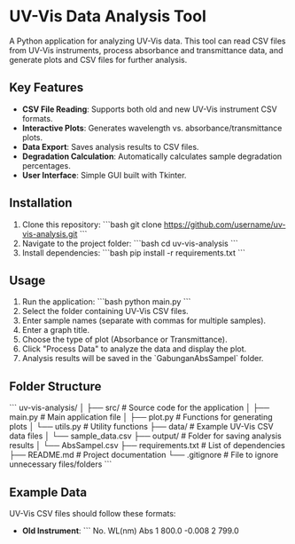 # UV-Vis Data Analysis Tool

A Python application for analyzing UV-Vis data. This tool can read CSV files from UV-Vis instruments, process absorbance and transmittance data, and generate plots and CSV files for further analysis.

## Key Features
- **CSV File Reading**: Supports both old and new UV-Vis instrument CSV formats.
- **Interactive Plots**: Generates wavelength vs. absorbance/transmittance plots.
- **Data Export**: Saves analysis results to CSV files.
- **Degradation Calculation**: Automatically calculates sample degradation percentages.
- **User Interface**: Simple GUI built with Tkinter.

## Installation
1. Clone this repository:
   \`\`\`bash
   git clone https://github.com/username/uv-vis-analysis.git
   \`\`\`
2. Navigate to the project folder:
   \`\`\`bash
   cd uv-vis-analysis
   \`\`\`
3. Install dependencies:
   \`\`\`bash
   pip install -r requirements.txt
   \`\`\`

## Usage
1. Run the application:
   \`\`\`bash
   python main.py
   \`\`\`
2. Select the folder containing UV-Vis CSV files.
3. Enter sample names (separate with commas for multiple samples).
4. Enter a graph title.
5. Choose the type of plot (Absorbance or Transmittance).
6. Click \"Process Data\" to analyze the data and display the plot.
7. Analysis results will be saved in the \`GabunganAbsSampel\` folder.

## Folder Structure
\`\`\`
uv-vis-analysis/
│
├── src/                  # Source code for the application
│   ├── main.py           # Main application file
│   ├── plot.py           # Functions for generating plots
│   └── utils.py          # Utility functions
├── data/                 # Example UV-Vis CSV data files
│   └── sample_data.csv
├── output/               # Folder for saving analysis results
│   └── AbsSampel.csv
├── requirements.txt      # List of dependencies
├── README.md             # Project documentation
└── .gitignore            # File to ignore unnecessary files/folders
\`\`\`

## Example Data
UV-Vis CSV files should follow these formats:
- **Old Instrument**:
  \`\`\`
  No.  WL(nm)  Abs
  1    800.0   -0.008
  2    799.0
